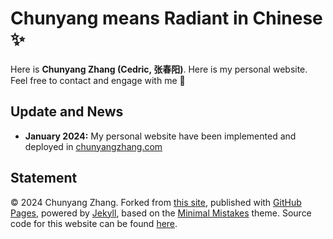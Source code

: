 # Chunyang means Radiant in Chinese ✨

Here is **Chunyang Zhang (Cedric, 张春阳)**. Here is my personal website. Feel free to contact and engage with me 🥰

## Update and News

- **January 2024:**  My personal website have been implemented and deployed in [chunyangzhang.com](https://chunyangzhang.com)

## Statement

© 2024 Chunyang Zhang. Forked from [this site](https://github.com/GuangLun2000/GuangLun2000.github.io), published with [GitHub Pages](https://chunyangzhang.com), powered by [Jekyll](https://jekyllrb.com/), based on the [Minimal Mistakes](https://mademistakes.com/) theme. Source code for this website can be found [here](https://github.com/bitzhangcy/bitzhangcy.github.io).